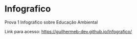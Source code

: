 # Infografico

Prova 1 Infografico sobre Educação Ambiental

Link para acesso: https://guilhermeb-dev.github.io/Infografico/
